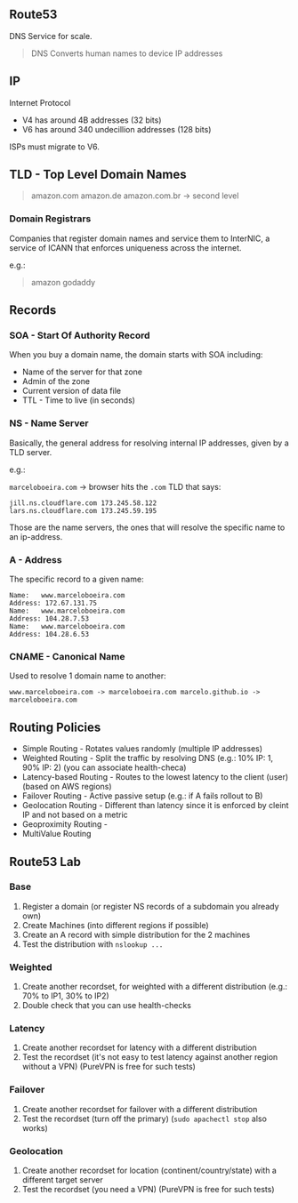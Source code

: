 ## Route53

DNS Service for scale.

> DNS Converts human names to device IP addresses


## IP

Internet Protocol

* V4 has around 4B addresses (32 bits)
* V6 has around 340 undecillion addresses (128 bits)

ISPs must migrate to V6.

## TLD - Top Level Domain Names

> amazon.com
> amazon.de
> amazon.com.br -> second level

### Domain Registrars

Companies that register domain names and service them to InterNIC, a service of ICANN that enforces uniqueness across the internet.

e.g.:
> amazon
> godaddy

## Records

### SOA - Start Of Authority Record

When you buy a domain name, the domain starts with SOA including:

* Name of the server for that zone
* Admin of the zone
* Current version of data file
* TTL - Time to live (in seconds)

### NS - Name Server

Basically, the general address for resolving internal IP addresses, given by a TLD server.

e.g.:

`marceloboeira.com` -> browser hits the `.com` TLD that says:

```
jill.ns.cloudflare.com 173.245.58.122
lars.ns.cloudflare.com 173.245.59.195
```

Those are the name servers, the ones that will resolve the specific name to an ip-address.

### A - Address

The specific record to a given name:

```
Name:   www.marceloboeira.com
Address: 172.67.131.75
Name:   www.marceloboeira.com
Address: 104.28.7.53
Name:   www.marceloboeira.com
Address: 104.28.6.53
```

### CNAME - Canonical Name

Used to resolve 1 domain name to another:

`
www.marceloboeira.com -> marceloboeira.com
marcelo.github.io -> marceloboeira.com
`

## Routing Policies

* Simple Routing - Rotates values randomly (multiple IP addresses)
* Weighted Routing - Split the traffic by resolving DNS (e.g.: 10% IP: 1, 90% IP: 2) (you can associate health-checa)
* Latency-based Routing - Routes to the lowest latency to the client (user) (based on AWS regions)
* Failover Routing - Active passive setup (e.g.: if A fails rollout to B)
* Geolocation Routing - Different than latency since it is enforced by cleint IP and not based on a metric
* Geoproximity Routing -
* MultiValue Routing

## Route53 Lab

### Base

1. Register a domain (or register NS records of a subdomain you already own)
1. Create Machines (into different regions if possible)
1. Create an A record with simple distribution for the 2 machines
1. Test the distribution with `nslookup ...`

### Weighted

1. Create another recordset, for weighted with a different distribution (e.g.: 70% to IP1, 30% to IP2)
1. Double check that you can use health-checks

### Latency

1. Create another recordset for latency with a different distribution
1. Test the recordset (it's not easy to test latency against another region without a VPN) (PureVPN is free for such tests)

### Failover

1. Create another recordset for failover with a different distribution
1. Test the recordset (turn off the primary) (`sudo apachectl stop` also works)

### Geolocation

1. Create another recordset for location (continent/country/state) with a different target server
1. Test the recordset (you need a VPN) (PureVPN is free for such tests)
